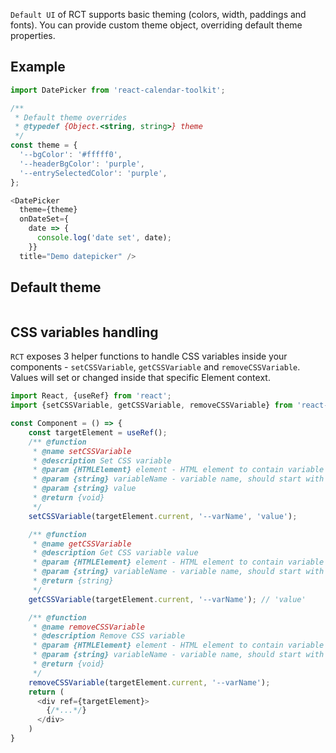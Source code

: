 `Default UI` of RCT supports basic theming (colors, width, paddings and fonts). You can provide custom theme object, overriding default theme properties.

## Example

```js
import DatePicker from 'react-calendar-toolkit';

/**
 * Default theme overrides
 * @typedef {Object.<string, string>} theme
 */
const theme = {
  '--bgColor': '#fffff0',
  '--headerBgColor': 'purple',
  '--entrySelectedColor': 'purple',
};

<DatePicker
  theme={theme}
  onDateSet={
    date => {
      console.log('date set', date);
    }}
  title="Demo datepicker" />
```


## Default theme

```js { "file": "./../src/utils/defaultTheme.js" }
```

## CSS variables handling

`RCT` exposes 3 helper functions to handle CSS variables inside your components - `setCSSVariable`, `getCSSVariable` and `removeCSSVariable`. Values will set or changed inside that specific Element context.

```js static
import React, {useRef} from 'react';
import {setCSSVariable, getCSSVariable, removeCSSVariable} from 'react-calendar-toolkit';

const Component = () => {
    const targetElement = useRef();
    /** @function
     * @name setCSSVariable
     * @description Set CSS variable
     * @param {HTMLElement} element - HTML element to contain variable
     * @param {string} variableName - variable name, should start with `--`
     * @param {string} value
     * @return {void}
     */
    setCSSVariable(targetElement.current, '--varName', 'value');

    /** @function
     * @name getCSSVariable
     * @description Get CSS variable value
     * @param {HTMLElement} element - HTML element to contain variable
     * @param {string} variableName - variable name, should start with `--`
     * @return {string}
     */
    getCSSVariable(targetElement.current, '--varName'); // 'value'

    /** @function
     * @name removeCSSVariable
     * @description Remove CSS variable
     * @param {HTMLElement} element - HTML element to contain variable
     * @param {string} variableName - variable name, should start with `--`
     * @return {void}
     */
    removeCSSVariable(targetElement.current, '--varName');
    return (
      <div ref={targetElement}>
        {/*...*/}
      </div>
    ) 
}
```